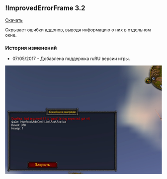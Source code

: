 ## !ImprovedErrorFrame 3.2

[Скачать](https://github.com/WoWruRU-ClassicAddons/ImprovedErrorFrame/releases/download/3.2/ImprovedErrorFrame.zip)

Скрывает ошибки аддонов, выводя информацию о них в отдельном окне.

### История изменений
- 07/05/2017 - Добавлена поддержка ruRU версии игры.

![image1](/assets/img/ImprovedErrorFrame.png)